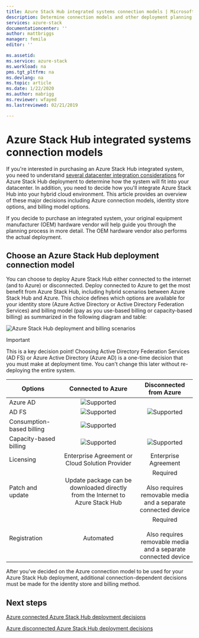 ```yaml
---
title: Azure Stack Hub integrated systems connection models | Microsoft Docs
description: Determine connection models and other deployment planning decisions for Azure Stack Hub integrated systems.
services: azure-stack
documentationcenter: ''
author: mattbriggs
manager: femila
editor: ''

ms.assetid: 
ms.service: azure-stack
ms.workload: na
pms.tgt_pltfrm: na
ms.devlang: na
ms.topic: article
ms.date: 1/22/2020
ms.author: mabrigg
ms.reviewer: wfayed
ms.lastreviewed: 02/21/2019

---
```

# Azure Stack Hub integrated systems connection models
If you're interested in purchasing an Azure Stack Hub integrated system, you need to understand [several datacenter integration considerations](azure-stack-datacenter-integration.md) for Azure Stack Hub deployment to determine how the system will fit into your datacenter. In addition, you need to decide how you'll integrate Azure Stack Hub into your hybrid cloud environment. This article provides an overview of these major decisions including Azure connection models, identity store options, and billing model options.

If you decide to purchase an integrated system, your original equipment manufacturer (OEM) hardware vendor will help guide you through the planning process in more detail. The OEM hardware vendor also performs the actual deployment.

## Choose an Azure Stack Hub deployment connection model
You can choose to deploy Azure Stack Hub either connected to the internet (and to Azure) or disconnected. Deploy connected to Azure to get the most benefit from Azure Stack Hub, including hybrid scenarios between Azure Stack Hub and Azure. This choice defines which options are available for your identity store (Azure Active Directory or Active Directory Federation Services) and billing model (pay as you use-based billing or capacity-based billing) as summarized in the following diagram and table:

![Azure Stack Hub deployment and billing scenarios](media/azure-stack-connection-models/azure-stack-scenarios.png)
  
> [!IMPORTANT]
> This is a key decision point! Choosing Active Directory Federation Services (AD FS) or Azure Active Directory (Azure AD) is a one-time decision that you must make at deployment time. You can't change this later without re-deploying the entire system.  


|Options|Connected to Azure|Disconnected from Azure|
|-----|:-----:|:-----:|
|Azure AD|![Supported](media/azure-stack-connection-models/check.png)| |
|AD FS|![Supported](media/azure-stack-connection-models/check.png)|![Supported](media/azure-stack-connection-models/check.png)|
|Consumption-based billing|![Supported](media/azure-stack-connection-models/check.png)| |
|Capacity-based billing|![Supported](media/azure-stack-connection-models/check.png)|![Supported](media/azure-stack-connection-models/check.png)|
|Licensing| Enterprise Agreement or Cloud Solution Provider | Enterprise Agreement |
|Patch and update|Update package can be downloaded directly from the Internet to Azure Stack Hub |  Required<br><br>Also requires removable media<br> and a separate connected device |
| Registration | Automated | Required<br><br>Also requires removable media<br> and a separate connected device |

After you've decided on the Azure connection model to be used for your Azure Stack Hub deployment, additional connection-dependent decisions must be made for the identity store and billing method.

## Next steps

[Azure connected Azure Stack Hub deployment decisions](azure-stack-connected-deployment.md)

[Azure disconnected Azure Stack Hub deployment decisions](azure-stack-disconnected-deployment.md)
